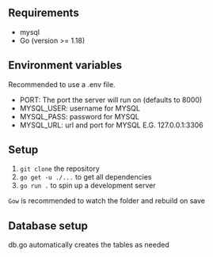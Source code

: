 ## Requirements
- mysql 
- Go (version >= 1.18)

## Environment variables
Recommended to use a .env file.
- PORT: The port the server will run on (defaults to 8000)
- MYSQL_USER: username for MYSQL
- MYSQL_PASS: password for MYSQL
- MYSQL_URL: url and port for MYSQL E.G. 127.0.0.1:3306
## Setup
1. `git clone` the repository
2. `go get -u ./...` to get all dependencies
3. `go run .` to spin up a development server

`Gow` is recommended to watch the folder and rebuild on save 

## Database setup
db.go automatically creates the tables as needed